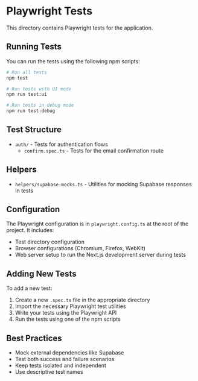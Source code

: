 # Playwright Tests

This directory contains Playwright tests for the application.

## Running Tests

You can run the tests using the following npm scripts:

```bash
# Run all tests
npm test

# Run tests with UI mode
npm run test:ui

# Run tests in debug mode
npm run test:debug
```

## Test Structure

- `auth/` - Tests for authentication flows
  - `confirm.spec.ts` - Tests for the email confirmation route

## Helpers

- `helpers/supabase-mocks.ts` - Utilities for mocking Supabase responses in tests

## Configuration

The Playwright configuration is in `playwright.config.ts` at the root of the project. It includes:

- Test directory configuration
- Browser configurations (Chromium, Firefox, WebKit)
- Web server setup to run the Next.js development server during tests

## Adding New Tests

To add a new test:

1. Create a new `.spec.ts` file in the appropriate directory
2. Import the necessary Playwright test utilities
3. Write your tests using the Playwright API
4. Run the tests using one of the npm scripts

## Best Practices

- Mock external dependencies like Supabase
- Test both success and failure scenarios
- Keep tests isolated and independent
- Use descriptive test names
